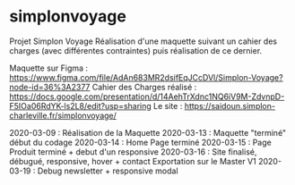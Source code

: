 # simplonvoyage
Projet Simplon Voyage
Réalisation d'une maquette suivant un cahier des charges (avec différentes contraintes) puis réalisation de ce dernier.

Maquette sur Figma : https://www.figma.com/file/AdAn683MR2dsifEqJCcDVl/Simplon-Voyage?node-id=36%3A2377
Cahier des Charges réalisé : https://docs.google.com/presentation/d/14AehTrXdnc1NQ6iV9M-ZdvnpD-F5IOa06RdYK-ls2L8/edit?usp=sharing
Le site : https://saidoun.simplon-charleville.fr/simplonvoyage/

2020-03-09 :    Réalisation de la Maquette
2020-03-13 :    Maquette "terminé" début du codage
2020-03-14 :    Home Page terminé
2020-03-15 :    Page Produit terminé + debut d'un responsive
2020-03-16 :    Site finalisé, débugué, responsive, hover + contact
                Exportation sur le Master V1
2020-03-19 :    Debug newsletter + responsive modal

          
